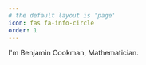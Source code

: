 ```yaml
---
# the default layout is 'page'
icon: fas fa-info-circle
order: 1
---
```



I'm Benjamin Cookman, Mathematician.

